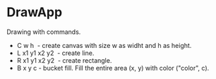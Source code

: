 # DrawApp

Drawing with commands.

- C w h  - create canvas with size w as widht and h as height.
- L x1 y1 x2 y2  - create line.
- R x1 y1 x2 y2  - create rectangle.
- B x y c - bucket fill. Fill the entire area (x, y) with color ("color", c).
